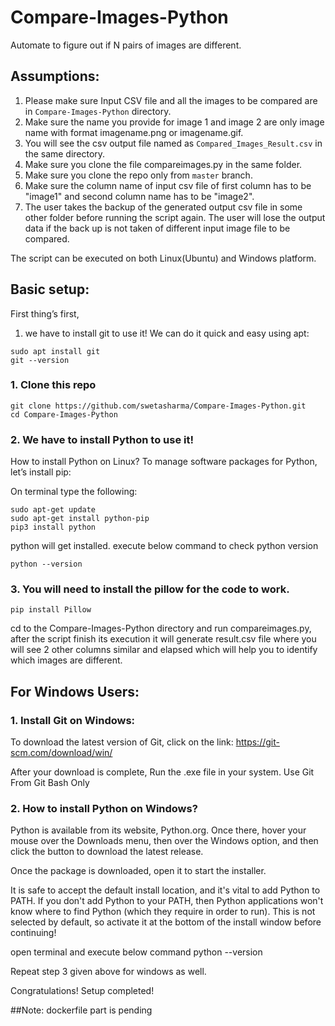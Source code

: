 # Compare-Images-Python
Automate to figure out if N pairs of images are different.

## Assumptions:
1. Please make sure Input CSV file and all the images to be compared are in ```Compare-Images-Python``` directory.
2. Make sure the name you provide for image 1 and image 2 are only image name with format imagename.png or imagename.gif.
3. You will see the csv output file named as ```Compared_Images_Result.csv``` in the same directory.
4. Make sure you clone the file compareimages.py in the same folder.
5. Make sure you clone the repo only from ```master``` branch.
6. Make sure the column name of input csv file of first column has to be "image1" and second column name has to be "image2".
7. The user takes the backup of the generated output csv file in some other folder before running the script again. The user will lose the output data if the back up is not taken of different input image file to be compared.

The script can be executed on both Linux(Ubuntu) and Windows platform.
## Basic setup:
First thing’s first,
1. we have to install git to use it! We can do it quick and easy using apt:
```
sudo apt install git
git --version
```
### 1. Clone this repo
```
git clone https://github.com/swetasharma/Compare-Images-Python.git
cd Compare-Images-Python
```

### 2. We have to install Python to use it!
How to install Python on Linux?
To manage software packages for Python, let’s install pip:

On terminal type the following:

```
sudo apt-get update
sudo apt-get install python-pip
pip3 install python
```
python will get installed.
execute below command to check python version
```
python --version 
```

### 3. You will need to install the pillow for the code to work.

```
pip install Pillow
```

cd to the Compare-Images-Python directory and run compareimages.py, after the script finish its execution it will generate result.csv file where you will see 2 other columns similar and elapsed which will help you to identify which images are different.


## For Windows Users:

### 1. Install Git on Windows:
To download the latest version of Git, click on the link:
https://git-scm.com/download/win/

After your download is complete, Run the .exe file in your system.
Use Git From Git Bash Only

### 2. How to install Python on Windows?
Python is available from its website, Python.org. Once there, hover your mouse over the Downloads menu, then over the Windows option, and then click the button to download the latest release.

Once the package is downloaded, open it to start the installer.

It is safe to accept the default install location, and it's vital to add Python to PATH. If you don't add Python to your PATH, then Python applications won't know where to find Python (which they require in order to run). This is not selected by default, so activate it at the bottom of the install window before continuing!

open terminal and execute below command
python --version

Repeat step 3 given above for windows as well.

Congratulations! Setup completed!

##Note: dockerfile part is pending
